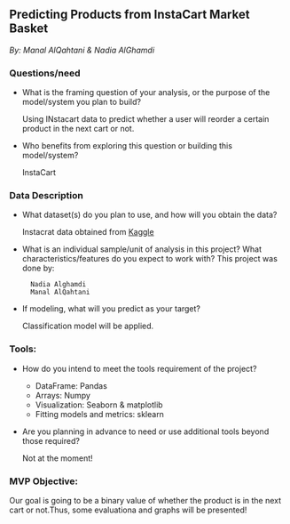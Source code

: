 ## Predicting Products from InstaCart Market Basket 
   _By: Manal AlQahtani & Nadia AlGhamdi_
 

### Questions/need

  + What is the framing question of your analysis, or the purpose of the model/system you plan to build?

    Using INstacart data to predict whether a user will reorder a certain product in the next cart or not.
    
  + Who benefits from exploring this question or building this model/system?

    InstaCart
   
### Data Description
+ What dataset(s) do you plan to use, and how will you obtain the data?

   Instacrat data obtained from [Kaggle](https://www.kaggle.com/c/instacart-market-basket-analysis)
   
+ What is an individual sample/unit of analysis in this project? What characteristics/features do you expect to work with?
  This project was done by: 
  
        Nadia Alghamdi
        Manal AlQahtani

+ If modeling, what will you predict as your target? 

   Classification model will be applied.
   
### Tools:

+ How do you intend to meet the tools requirement of the project?

   - DataFrame: Pandas
   - Arrays: Numpy
   - Visualization: Seaborn &  matplotlib
   - Fitting models and metrics: sklearn
  
+ Are you planning in advance to need or use additional tools beyond those required?

   Not at the moment!
  
### MVP Objective:

   Our goal is going to be a binary value of whether the product is in the next cart or not.Thus, some evaluationa 
   and graphs will be presented!




